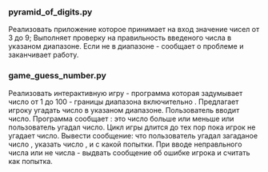 ### pyramid_of_digits.py
Реализовать приложение которое принимает на вход значение чисел от 3 до 9;
Выполняет проверку на правильность введеного числа в указаном диапазоне.
Если не в диапазоне - сообщает о проблеме и заканчивает работу.

### game_guess_number.py
Реализовать интерактивную игру - программа которая задумывает число от 1 до 100 - границы диапазона включительно .
Предлагает игроку угадать число в указаном диапазоне.
Пользователь вводит число.
Программа сообщает : это число больше или меньше или пользователь угадал число.
Цикл игры длится до тех пор пока игрок не угадает число.
Вывести сообщение:
что пользователь угадал загаданое число , указать число , и с какой попытки.
При вводе неправльного числа или не числа - выдвать сообщение об ошибке игрока и считать как попытка.
